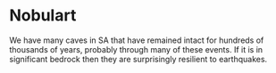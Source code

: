 # Nobulart

We have many caves in SA that have remained intact for hundreds of thousands of years, probably through many of these events. If it is in significant bedrock then they are surprisingly resilient to earthquakes.